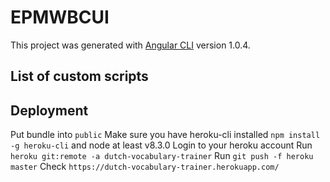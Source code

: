 # EPMWBCUI

This project was generated with [Angular CLI](https://github.com/angular/angular-cli) version 1.0.4.

## List of custom scripts

## Deployment
Put bundle into `public`
Make sure you have heroku-cli installed `npm install -g heroku-cli` and node at least v8.3.0
Login to your heroku account
Run `heroku git:remote -a dutch-vocabulary-trainer`
Run `git push -f heroku master`
Check `https://dutch-vocabulary-trainer.herokuapp.com/`